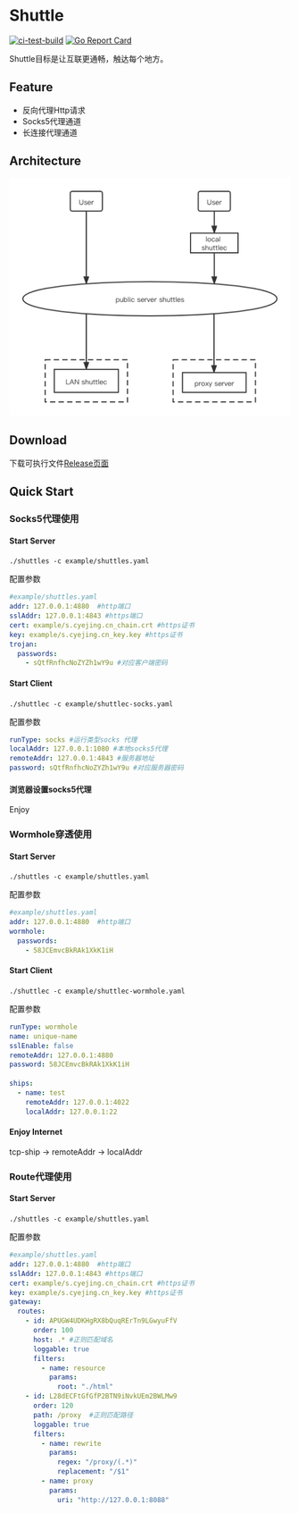 # Shuttle
[![ci-test-build](https://github.com/cyejing/shuttle/actions/workflows/ci-test-build.yml/badge.svg)](https://github.com/cyejing/shuttle/actions/workflows/ci-test-build.yml)
[![Go Report Card](https://goreportcard.com/badge/github.com/cyejing/shuttle)](https://goreportcard.com/report/github.com/cyejing/shuttle)

Shuttle目标是让互联更通畅，触达每个地方。

## Feature

- 反向代理Http请求
- Socks5代理通道
- 长连接代理通道

## Architecture

![architecture](/doc/pic/architecture.png)

## Download
下载可执行文件[Release页面](https://github.com/cyejing/shuttle/releases)

## Quick Start 

### Socks5代理使用
#### Start Server
``./shuttles -c example/shuttles.yaml``

配置参数
```yaml
#example/shuttles.yaml
addr: 127.0.0.1:4880  #http端口
sslAddr: 127.0.0.1:4843 #https端口
cert: example/s.cyejing.cn_chain.crt #https证书
key: example/s.cyejing.cn_key.key #https证书
trojan:
  passwords:
    - sQtfRnfhcNoZYZh1wY9u #对应客户端密码
```
#### Start Client
``./shuttlec -c example/shuttlec-socks.yaml``

配置参数
```yaml
runType: socks #运行类型socks 代理
localAddr: 127.0.0.1:1080 #本地socks5代理
remoteAddr: 127.0.0.1:4843 #服务器地址
password: sQtfRnfhcNoZYZh1wY9u #对应服务器密码

```

#### 浏览器设置socks5代理
Enjoy

### Wormhole穿透使用
#### Start Server
``./shuttles -c example/shuttles.yaml``

配置参数
```yaml
#example/shuttles.yaml
addr: 127.0.0.1:4880  #http端口
wormhole:
  passwords:
    - 58JCEmvcBkRAk1XkK1iH
```
#### Start Client
``./shuttlec -c example/shuttlec-wormhole.yaml``

配置参数
```yaml
runType: wormhole
name: unique-name
sslEnable: false
remoteAddr: 127.0.0.1:4880
password: 58JCEmvcBkRAk1XkK1iH

ships:
  - name: test
    remoteAddr: 127.0.0.1:4022
    localAddr: 127.0.0.1:22

```

#### Enjoy Internet
tcp-ship -> remoteAddr -> localAddr

### Route代理使用
#### Start Server
``./shuttles -c example/shuttles.yaml``

配置参数
```yaml
#example/shuttles.yaml
addr: 127.0.0.1:4880  #http端口
sslAddr: 127.0.0.1:4843 #https端口
cert: example/s.cyejing.cn_chain.crt #https证书
key: example/s.cyejing.cn_key.key #https证书
gateway:
  routes:
    - id: APUGW4UDKHgRX8bQuqRErTn9LGwyuFfV
      order: 100
      host: .* #正则匹配域名
      loggable: true
      filters:
        - name: resource
          params:
            root: "./html"
    - id: L28dECFtGfGfP2BTN9iNvkUEm2BWLMw9
      order: 120
      path: /proxy  #正则匹配路径
      loggable: true
      filters:
        - name: rewrite
          params:
            regex: "/proxy/(.*)"
            replacement: "/$1"
        - name: proxy
          params:
            uri: "http://127.0.0.1:8088"
```
